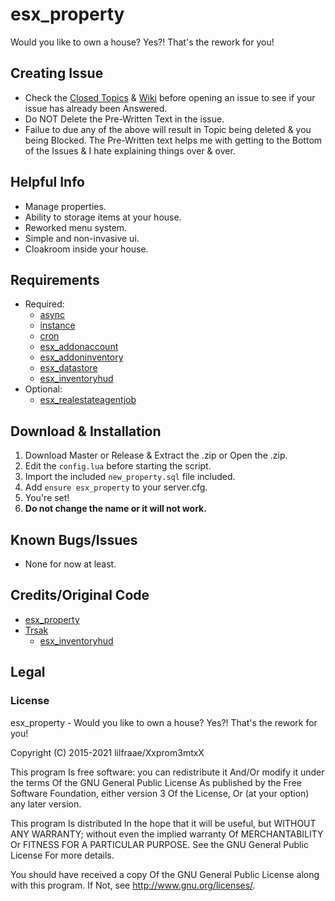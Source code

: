 # esx_property
Would you like to own a house? Yes?! That's the rework for you!

## Creating Issue
* Check the [Closed Topics](https://github.com/xxpromw3mtxx/esx_property/issues?q=is%3Aissue+is%3Aclosed) & [Wiki]() before opening an issue to see if your issue has already been Answered.
* Do NOT Delete the Pre-Written Text in the issue.
* Failue to due any of the above will result in Topic being deleted & you being Blocked. The Pre-Written text helps me with getting to the Bottom of the Issues & I hate explaining things over & over.

## Helpful Info
* Manage properties.
* Ability to storage items at your house.
* Reworked menu system.
* Simple and non-invasive ui.
* Cloakroom inside your house.

## Requirements
* Required:
    * [async](https://github.com/ESX-Org/async)
    * [instance](https://github.com/ESX-Org/instance)
    * [cron](https://github.com/ESX-Org/cron)
    * [esx_addonaccount](https://github.com/ESX-Org/esx_addonaccount)
    * [esx_addoninventory](https://github.com/ESX-Org/esx_addoninventory)
    * [esx_datastore](https://github.com/ESX-Org/esx_datastore)
    * [esx_inventoryhud](https://github.com/Trsak/esx_inventoryhud)
* Optional:
    * [esx_realestateagentjob](https://github.com/esx-framework/esx_realestateagentjob)

## Download & Installation
1. Download Master or Release & Extract the .zip or Open the .zip.
2. Edit the `config.lua` before starting the script.
3. Import the included `new_property.sql` file included.
4. Add `ensure esx_property` to your server.cfg.
7. You're set!
8. **Do not change the name or it will not work.**

## Known Bugs/Issues
* None for now at least.

## Credits/Original Code
* [esx_property](https://github.com/esx-framework/esx_property)
* [Trsak](https://github.com/Trsak)
    * [esx_inventoryhud](https://github.com/Trsak/esx_inventoryhud)

## Legal
### License
esx_property - Would you like to own a house? Yes?! That's the rework for you!

Copyright (C) 2015-2021 lilfraae/Xxprom3mtxX

This program Is free software: you can redistribute it And/Or modify it under the terms Of the GNU General Public License As published by the Free Software Foundation, either version 3 Of the License, Or (at your option) any later version.

This program Is distributed In the hope that it will be useful, but WITHOUT ANY WARRANTY; without even the implied warranty Of MERCHANTABILITY Or FITNESS FOR A PARTICULAR PURPOSE. See the GNU General Public License For more details.

You should have received a copy Of the GNU General Public License along with this program. If Not, see http://www.gnu.org/licenses/.